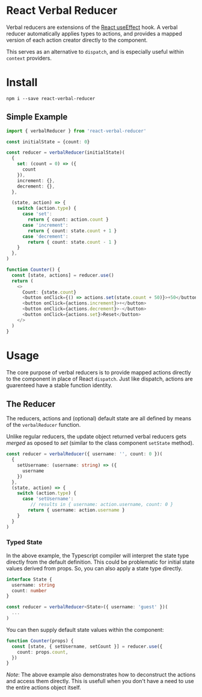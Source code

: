 # React Verbal Reducer

Verbal reducers are extensions of the [React useEffect](https://reactjs.org/docs/hooks-reference.html#usereducer) hook. A verbal reducer automatically applies types to actions, and provides a mapped version of each action creator directly to the component.

This serves as an alternative to `dispatch`, and is especially useful within `context` providers.

# Install

```
npm i --save react-verbal-reducer
```

## Simple Example

```ts
import { verbalReducer } from 'react-verbal-reducer'

const initialState = {count: 0}

const reducer = verbalReducer(initialState)(
  {
    set: (count = 0) => ({
      count
    }),
    increment: {},
    decrement: {},
  },

  (state, action) => {
    switch (action.type) {
      case 'set':
        return { count: action.count }
      case 'increment':
        return { count: state.count + 1 }
      case 'decrement':
        return { count: state.count - 1 }
    }
  },
)

function Counter() {
  const [state, actions] = reducer.use()
  return (
    <>
      Count: {state.count}
      <button onClick={() => actions.set(state.count + 50)}>+50</button>
      <button onClick={actions.increment}>+</button>
      <button onClick={actions.decrement}>-</button>
      <button onClick={actions.set}>Reset</button>
    </>
  )
}
```
# Usage

The core purpose of verbal reducers is to provide mapped actions directly to the component in place of React `dispatch`. Just like dispatch, actions are guarenteed have a stable function identity.

## The Reducer

The reducers, actions and (optional) default state are all defined by means of the `verbalReducer` function. 

Unlike regular reducers, the update object returned verbal reducers gets *merged* as oposed to *set* (similar to the class component `setState` method).

```ts
const reducer = verbalReducer({ username: '', count: 0 })(
  {
    setUsername: (username: string) => ({
      username
    })
  },
  (state, action) => {
    switch (action.type) {
      case 'setUsername':
         // results in { username: action.username, count: 0 }
        return { username: action.username }
    }
  }
)
```

### Typed State

In the above example, the Typescript compiler will interpret the state type directly from the default definition. This could be problematic for initial state values derived from props. So, you can also apply a state type directly.

```ts
interface State {
  username: string
  count: number
}

const reducer = verbalReducer<State>({ username: 'guest' })(
  ...
)
```

You can then supply default state values within the component:

```ts
function Counter(props) {
  const [state, { setUsername, setCount }] = reducer.use({
    count: props.count,
  })
}
```

*Note*: The above example also demonstrates how to deconstruct the actions and access them directly. This is usefull when you don't have a need to use the entire actions object itself.